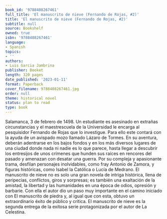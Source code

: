```yaml
---
book_id: '9788408267461'
full_title: 'El manuscrito de nieve (Fernando de Rojas, #2)'
title: 'El manuscrito de nieve (Fernando de Rojas, #2)'
subtitle: null
source: Bookshelf
owned: true
isbn: '9788408267461'
language:
- Spanish
topics:
- ''
authors:
- Luis Garcia Jambrina
publisher: Booket
length: 320 pages
date_published: '2023-01-11'
format: Paperback
cover_filename: 9788408267461.jpg
order: null
theme: historical novel
status: plan to read
type: book
---
```

Salamanca, 3 de febrero de 1498. Un estudiante es asesinado en extrañas circunstancias y el maestrescuela de la Universidad le encarga al pesquisidor Fernando de Rojas que lo investigue. Para ello este contará con la ayuda de un avispado mozo llamado Lázaro de Tormes. En su aventura, deberán adentrarse en los bajos fondos y en los más diversos lugares de una ciudad donde nada ni nadie es lo que parece, hasta llegar a descubrir los entresijos de unos crímenes que hunden sus raíces en rencores del pasado y amenazan con desatar una guerra. Por su compleja y apasionante trama, desfilan personajes inolvidables, como fray Antonio de Zamora, y figuras históricas, como Isabel la Católica o Lucía de Medrano.
El manuscrito de nieve no es solo una gran novela de intriga histórica, llena de peripecias, conflictos, giros y sorpresas; es también una exaltación de la amistad, la libertad y las humanidades en una época de odios, opresión y barbarie. Con ella el autor dio un paso muy importante en el camino iniciado con El manuscrito de piedra y, al igual que con esta, obtuvo un extraordinario éxito de público y crítica.
El manuscrito de nieve es la segunda entrega de la exitosa serie protagonizada por el autor de La Celestina.
